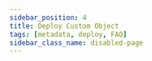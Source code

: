 ```yaml
---
sidebar_position: 4
title: Deploy Custom Object
tags: [metadata, deploy, FAQ]
sidebar_class_name: disabled-page
---
```

